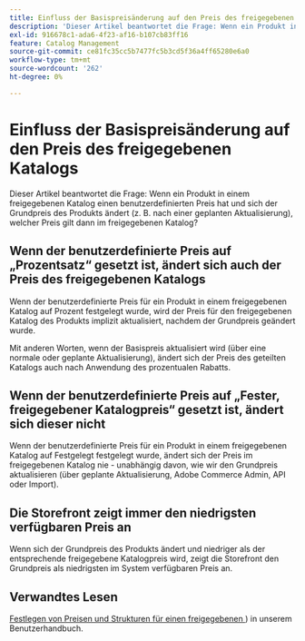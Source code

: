 ```yaml
---
title: Einfluss der Basispreisänderung auf den Preis des freigegebenen Katalogs
description: 'Dieser Artikel beantwortet die Frage: Wenn ein Produkt in einem freigegebenen Katalog einen benutzerdefinierten Preis hat und sich der Grundpreis des Produkts ändert (z. B. nach einer geplanten Aktualisierung), welcher Preis gilt dann im freigegebenen Katalog?'
exl-id: 916678c1-ada6-4f23-af16-b107cb83ff16
feature: Catalog Management
source-git-commit: ce81fc35cc5b7477fc5b3cd5f36a4ff65280e6a0
workflow-type: tm+mt
source-wordcount: '262'
ht-degree: 0%

---
```


# Einfluss der Basispreisänderung auf den Preis des freigegebenen Katalogs

Dieser Artikel beantwortet die Frage: Wenn ein Produkt in einem freigegebenen Katalog einen benutzerdefinierten Preis hat und sich der Grundpreis des Produkts ändert (z. B. nach einer geplanten Aktualisierung), welcher Preis gilt dann im freigegebenen Katalog?

## Wenn der benutzerdefinierte Preis auf „Prozentsatz“ gesetzt ist, ändert sich auch der Preis des freigegebenen Katalogs

Wenn der benutzerdefinierte Preis für ein Produkt in einem freigegebenen Katalog auf Prozent festgelegt wurde, wird der Preis für den freigegebenen Katalog des Produkts implizit aktualisiert, nachdem der Grundpreis geändert wurde.

Mit anderen Worten, wenn der Basispreis aktualisiert wird (über eine normale oder geplante Aktualisierung), ändert sich der Preis des geteilten Katalogs auch nach Anwendung des prozentualen Rabatts.

## Wenn der benutzerdefinierte Preis auf „Fester, freigegebener Katalogpreis“ gesetzt ist, ändert sich dieser nicht

Wenn der benutzerdefinierte Preis für ein Produkt in einem freigegebenen Katalog auf Festgelegt festgelegt wurde, ändert sich der Preis im freigegebenen Katalog nie - unabhängig davon, wie wir den Grundpreis aktualisieren (über geplante Aktualisierung, Adobe Commerce Admin, API oder Import).

## Die Storefront zeigt immer den niedrigsten verfügbaren Preis an

Wenn sich der Grundpreis des Produkts ändert und niedriger als der entsprechende freigegebene Katalogpreis wird, zeigt die Storefront den Grundpreis als niedrigsten im System verfügbaren Preis an.

## Verwandtes Lesen

[Festlegen von Preisen und Strukturen für einen freigegebenen ](https://experienceleague.adobe.com/docs/commerce-admin/b2b/shared-catalogs/define/catalog-shared-pricing-structure.html?lang=de)) in unserem Benutzerhandbuch.
